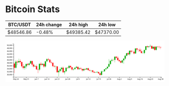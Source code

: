 # Bitcoin Stats

BTC/USDT|24h change|24h high|24h low|
|---|---|---|---|
|$48546.86|-0.48%|$49385.42|$47370.00|

<img src="./chart.svg">
